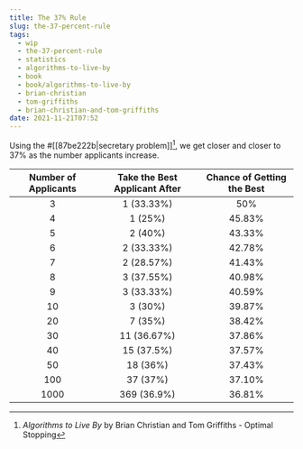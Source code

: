 ```yaml
---
title: The 37% Rule
slug: the-37-percent-rule
tags:
  - wip
  - the-37-percent-rule
  - statistics
  - algorithms-to-live-by
  - book
  - book/algorithms-to-live-by
  - brian-christian
  - tom-griffiths
  - brian-christian-and-tom-griffiths
date: 2021-11-21T07:52
---
```



Using the #[[87be222b|secretary problem]][^1], we get closer and closer to 37%
as the number applicants increase.

| Number of Applicants | Take the Best Applicant After | Chance of Getting the Best |
| :------------------: | :---------------------------: | :------------------------: |
| 3                    | 1 (33.33%)                    | 50%                        |
| 4                    | 1 (25%)                       | 45.83%                     |
| 5                    | 2 (40%)                       | 43.33%                     |
| 6                    | 2 (33.33%)                    | 42.78%                     |
| 7                    | 2 (28.57%)                    | 41.43%                     |
| 8                    | 3 (37.55%)                    | 40.98%                     |
| 9                    | 3 (33.33%)                    | 40.59%                     |
| 10                   | 3 (30%)                       | 39.87%                     |
| 20                   | 7 (35%)                       | 38.42%                     |
| 30                   | 11 (36.67%)                   | 37.86%                     |
| 40                   | 15 (37.5%)                    | 37.57%                     |
| 50                   | 18 (36%)                      | 37.43%                     |
| 100                  | 37 (37%)                      | 37.10%                     |
| 1000                 | 369 (36.9%)                   | 36.81%                     |



[^1]: _Algorithms to Live By_ by Brian Christian and Tom Griffiths - Optimal Stopping
